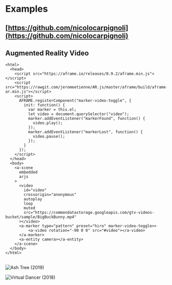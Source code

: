 # Examples

## [https://github.com/nicolocarpignoli](https://github.com/nicolocarpignoli)

## Augmented Reality Video

```markup
<html>
  <head>
    <script src="https://aframe.io/releases/0.9.2/aframe.min.js"></script>
    <script src="https://rawgit.com/jeromeetienne/AR.js/master/aframe/build/aframe-ar.min.js"></script>
    <script>
      AFRAME.registerComponent("marker-video-toggle", {
        init: function() {
          var marker = this.el;
          let video = document.querySelector("video");
          marker.addEventListener("markerFound", function() {
            video.play();
          });
          marker.addEventListener("markerLost", function() {
            video.pause();
          });
        }
      });
    </script>
  </head>
  <body>
    <a-scene
      embedded
      arjs
    >
      <video
        id="video"
        crossorigin="anonymous"
        autoplay
        loop
        muted
        src="https://commondatastorage.googleapis.com/gtv-videos-bucket/sample/BigBuckBunny.mp4"
      ></video>
      <a-marker type="pattern" preset="hiro" marker-video-toggle>>
          <a-video rotation="-90 0 0" src="#video"></a-video>
      </a-marker>
      <a-entity camera></a-entity>
    </a-scene>
  </body>
</html>

```

## 

![Ash Tree \(2019\)](https://cdn.glitch.com/9fefbf1d-1435-435b-a215-8f0dd88f40eb%2Fpattern-tree.png?v=1570454328480)



![Virtual Dancer \(2018\)](https://lh6.googleusercontent.com/acLEkmbGahFpGv6_UYAU9EaVqyuDzalq-4awSSQBdtnBlDDwE_LFe1TsJjDAzEO6GDqIt9O-m8RbQTTI1BMuOj_L_2XpDFAKqxmZOXC2Ddim5tVj7wytiuu42GvGqSuuZ4ZPWg2R5Uk)



